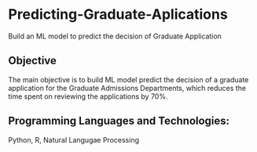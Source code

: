 # Predicting-Graduate-Aplications
Build an ML model to predict the decision of Graduate Application 

## Objective
The main objective is to build ML model predict the decision of a graduate application  for the Graduate Admissions Departments, which reduces the time spent on reviewing the applications by 70%.

## Programming Languages and Technologies:
 Python, R, Natural Langugae Processing
 
 
